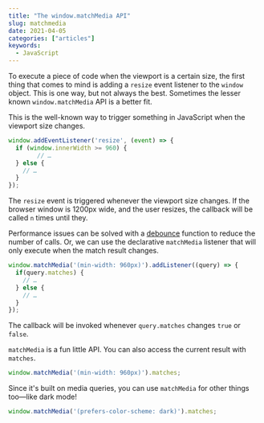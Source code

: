 ```yaml
---
title: "The window.matchMedia API"
slug: matchmedia
date: 2021-04-05
categories: ["articles"]
keywords:
  - JavaScript
---
```


To execute a piece of code when the viewport is a certain size, the first thing that comes to mind is adding a `resize` event listener to the `window` object. This is one way, but not always the best. Sometimes the lesser known `window.matchMedia` API is a better fit.

<!--more-->

This is the well-known way to trigger something in JavaScript when the viewport size changes.

```js
window.addEventListener('resize', (event) => {
  if (window.innerWidth >= 960) {
        // …
  } else {
    // …
  }
});
```

The `resize` event is triggered whenever the viewport size changes. If the browser window is 1200px wide, and the user resizes, the callback will be called `n` times until they.

Performance issues can be solved with a [debounce](https://davidwalsh.name/javascript-debounce-function) function to reduce the number of calls. Or, we can use the declarative `matchMedia` listener that will only execute when the match result changes.

```js
window.matchMedia('(min-width: 960px)').addListener((query) => {
  if(query.matches) {
    // …
  } else {
    // …
  }
});
```

The callback will be invoked whenever `query.matches` changes `true` or `false`.

`matchMedia` is a fun little API. You can also access the current result with `matches`.

```js
window.matchMedia('(min-width: 960px)').matches;
```

Since it's built on media queries, you can use `matchMedia` for other things too—like dark mode!

```js
window.matchMedia('(prefers-color-scheme: dark)').matches;
```
